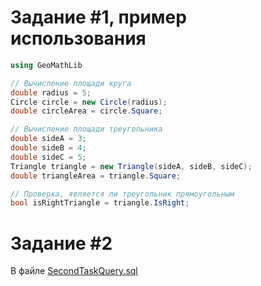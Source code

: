 # Задание #1, пример использования 

```csharp
using GeoMathLib

// Вычисление площади круга
double radius = 5;
Circle circle = new Circle(radius);
double circleArea = circle.Square;

// Вычисление площади треугольника
double sideA = 3;
double sideB = 4;
double sideC = 5;
Triangle triangle = new Triangle(sideA, sideB, sideC);
double triangleArea = triangle.Square;

// Проверка, является ли треугольник прямоугольным
bool isRightTriangle = triangle.IsRight;
```

# Задание #2

В файле [SecondTaskQuery.sql](SecondTaskQuery.sql)
